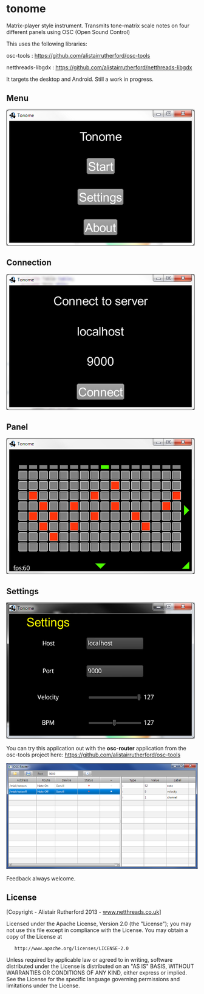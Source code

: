 tonome
======

Matrix-player style instrument. Transmits tone-matrix scale notes on four different panels using OSC (Open Sound Control)

This uses the following libraries:

osc-tools : https://github.com/alistairrutherford/osc-tools

netthreads-libgdx : https://github.com/alistairrutherford/netthreads-libgdx

It targets the desktop and Android. Still a work in progress.


Menu
-----
![Menu](https://github.com/alistairrutherford/images/raw/master/tonome0.png)

Connection
-----------
![Menu](https://github.com/alistairrutherford/images/raw/master/tonome3.png)

Panel
-----
![Menu](https://github.com/alistairrutherford/images/raw/master/tonome1.png)

Settings  
--------
![Menu](https://github.com/alistairrutherford/images/raw/master/tonome2.png)


You can try this application out with the **osc-router** application from the osc-tools project here: https://github.com/alistairrutherford/osc-tools

![User interface](https://github.com/alistairrutherford/images/raw/master/oscrouterfx.png)

Feedback always welcome.

License
--------
[Copyright - Alistair Rutherford 2013 - www.netthreads.co.uk]

Licensed under the Apache License, Version 2.0 (the "License");
   you may not use this file except in compliance with the License.
   You may obtain a copy of the License at

       http://www.apache.org/licenses/LICENSE-2.0

   Unless required by applicable law or agreed to in writing, software
   distributed under the License is distributed on an "AS IS" BASIS,
   WITHOUT WARRANTIES OR CONDITIONS OF ANY KIND, either express or implied.
   See the License for the specific language governing permissions and
   limitations under the License.

